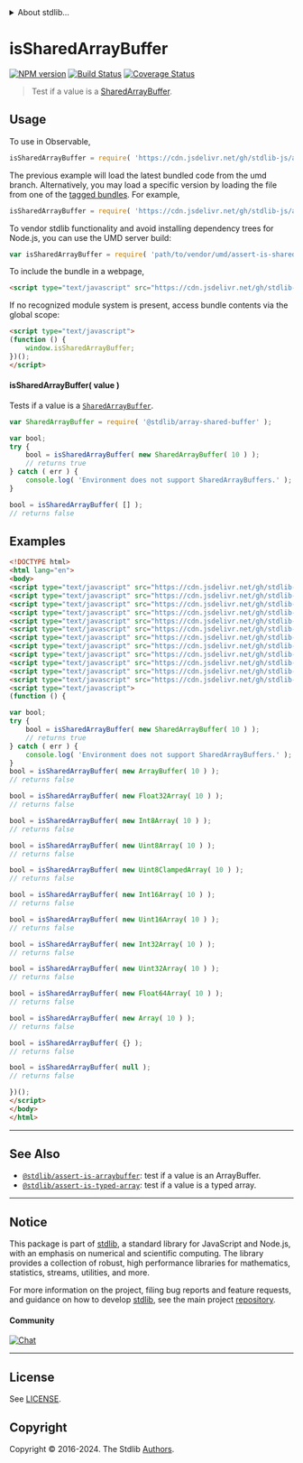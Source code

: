 <!--

@license Apache-2.0

Copyright (c) 2018 The Stdlib Authors.

Licensed under the Apache License, Version 2.0 (the "License");
you may not use this file except in compliance with the License.
You may obtain a copy of the License at

   http://www.apache.org/licenses/LICENSE-2.0

Unless required by applicable law or agreed to in writing, software
distributed under the License is distributed on an "AS IS" BASIS,
WITHOUT WARRANTIES OR CONDITIONS OF ANY KIND, either express or implied.
See the License for the specific language governing permissions and
limitations under the License.

-->


<details>
  <summary>
    About stdlib...
  </summary>
  <p>We believe in a future in which the web is a preferred environment for numerical computation. To help realize this future, we've built stdlib. stdlib is a standard library, with an emphasis on numerical and scientific computation, written in JavaScript (and C) for execution in browsers and in Node.js.</p>
  <p>The library is fully decomposable, being architected in such a way that you can swap out and mix and match APIs and functionality to cater to your exact preferences and use cases.</p>
  <p>When you use stdlib, you can be absolutely certain that you are using the most thorough, rigorous, well-written, studied, documented, tested, measured, and high-quality code out there.</p>
  <p>To join us in bringing numerical computing to the web, get started by checking us out on <a href="https://github.com/stdlib-js/stdlib">GitHub</a>, and please consider <a href="https://opencollective.com/stdlib">financially supporting stdlib</a>. We greatly appreciate your continued support!</p>
</details>

# isSharedArrayBuffer

[![NPM version][npm-image]][npm-url] [![Build Status][test-image]][test-url] [![Coverage Status][coverage-image]][coverage-url] <!-- [![dependencies][dependencies-image]][dependencies-url] -->

> Test if a value is a [SharedArrayBuffer][mdn-sharedarraybuffer].



<section class="usage">

## Usage

To use in Observable,

```javascript
isSharedArrayBuffer = require( 'https://cdn.jsdelivr.net/gh/stdlib-js/assert-is-sharedarraybuffer@umd/browser.js' )
```
The previous example will load the latest bundled code from the umd branch. Alternatively, you may load a specific version by loading the file from one of the [tagged bundles](https://github.com/stdlib-js/assert-is-sharedarraybuffer/tags). For example,

```javascript
isSharedArrayBuffer = require( 'https://cdn.jsdelivr.net/gh/stdlib-js/assert-is-sharedarraybuffer@v0.2.2-umd/browser.js' )
```

To vendor stdlib functionality and avoid installing dependency trees for Node.js, you can use the UMD server build:

```javascript
var isSharedArrayBuffer = require( 'path/to/vendor/umd/assert-is-sharedarraybuffer/index.js' )
```

To include the bundle in a webpage,

```html
<script type="text/javascript" src="https://cdn.jsdelivr.net/gh/stdlib-js/assert-is-sharedarraybuffer@umd/browser.js"></script>
```

If no recognized module system is present, access bundle contents via the global scope:

```html
<script type="text/javascript">
(function () {
    window.isSharedArrayBuffer;
})();
</script>
```

#### isSharedArrayBuffer( value )

Tests if a value is a [`SharedArrayBuffer`][mdn-sharedarraybuffer].

<!-- eslint-disable no-unused-vars -->

```javascript
var SharedArrayBuffer = require( '@stdlib/array-shared-buffer' );

var bool;
try {
    bool = isSharedArrayBuffer( new SharedArrayBuffer( 10 ) );
    // returns true
} catch ( err ) {
    console.log( 'Environment does not support SharedArrayBuffers.' );
}

bool = isSharedArrayBuffer( [] );
// returns false
```

</section>

<!-- /.usage -->

<section class="examples">

## Examples

<!-- eslint-disable no-unused-vars -->

<!-- eslint no-undef: "error" -->

```html
<!DOCTYPE html>
<html lang="en">
<body>
<script type="text/javascript" src="https://cdn.jsdelivr.net/gh/stdlib-js/array-float32@umd/browser.js"></script>
<script type="text/javascript" src="https://cdn.jsdelivr.net/gh/stdlib-js/array-float64@umd/browser.js"></script>
<script type="text/javascript" src="https://cdn.jsdelivr.net/gh/stdlib-js/array-int8@umd/browser.js"></script>
<script type="text/javascript" src="https://cdn.jsdelivr.net/gh/stdlib-js/array-int16@umd/browser.js"></script>
<script type="text/javascript" src="https://cdn.jsdelivr.net/gh/stdlib-js/array-int32@umd/browser.js"></script>
<script type="text/javascript" src="https://cdn.jsdelivr.net/gh/stdlib-js/array-uint8@umd/browser.js"></script>
<script type="text/javascript" src="https://cdn.jsdelivr.net/gh/stdlib-js/array-uint8c@umd/browser.js"></script>
<script type="text/javascript" src="https://cdn.jsdelivr.net/gh/stdlib-js/array-uint16@umd/browser.js"></script>
<script type="text/javascript" src="https://cdn.jsdelivr.net/gh/stdlib-js/array-uint32@umd/browser.js"></script>
<script type="text/javascript" src="https://cdn.jsdelivr.net/gh/stdlib-js/array-buffer@umd/browser.js"></script>
<script type="text/javascript" src="https://cdn.jsdelivr.net/gh/stdlib-js/array-shared-buffer@umd/browser.js"></script>
<script type="text/javascript" src="https://cdn.jsdelivr.net/gh/stdlib-js/assert-is-sharedarraybuffer@umd/browser.js"></script>
<script type="text/javascript">
(function () {

var bool;
try {
    bool = isSharedArrayBuffer( new SharedArrayBuffer( 10 ) );
    // returns true
} catch ( err ) {
    console.log( 'Environment does not support SharedArrayBuffers.' );
}
bool = isSharedArrayBuffer( new ArrayBuffer( 10 ) );
// returns false

bool = isSharedArrayBuffer( new Float32Array( 10 ) );
// returns false

bool = isSharedArrayBuffer( new Int8Array( 10 ) );
// returns false

bool = isSharedArrayBuffer( new Uint8Array( 10 ) );
// returns false

bool = isSharedArrayBuffer( new Uint8ClampedArray( 10 ) );
// returns false

bool = isSharedArrayBuffer( new Int16Array( 10 ) );
// returns false

bool = isSharedArrayBuffer( new Uint16Array( 10 ) );
// returns false

bool = isSharedArrayBuffer( new Int32Array( 10 ) );
// returns false

bool = isSharedArrayBuffer( new Uint32Array( 10 ) );
// returns false

bool = isSharedArrayBuffer( new Float64Array( 10 ) );
// returns false

bool = isSharedArrayBuffer( new Array( 10 ) );
// returns false

bool = isSharedArrayBuffer( {} );
// returns false

bool = isSharedArrayBuffer( null );
// returns false

})();
</script>
</body>
</html>
```

</section>

<!-- /.examples -->

<!-- Section for related `stdlib` packages. Do not manually edit this section, as it is automatically populated. -->

<section class="related">

* * *

## See Also

-   <span class="package-name">[`@stdlib/assert-is-arraybuffer`][@stdlib/assert/is-arraybuffer]</span><span class="delimiter">: </span><span class="description">test if a value is an ArrayBuffer.</span>
-   <span class="package-name">[`@stdlib/assert-is-typed-array`][@stdlib/assert/is-typed-array]</span><span class="delimiter">: </span><span class="description">test if a value is a typed array.</span>

</section>

<!-- /.related -->

<!-- Section for all links. Make sure to keep an empty line after the `section` element and another before the `/section` close. -->


<section class="main-repo" >

* * *

## Notice

This package is part of [stdlib][stdlib], a standard library for JavaScript and Node.js, with an emphasis on numerical and scientific computing. The library provides a collection of robust, high performance libraries for mathematics, statistics, streams, utilities, and more.

For more information on the project, filing bug reports and feature requests, and guidance on how to develop [stdlib][stdlib], see the main project [repository][stdlib].

#### Community

[![Chat][chat-image]][chat-url]

---

## License

See [LICENSE][stdlib-license].


## Copyright

Copyright &copy; 2016-2024. The Stdlib [Authors][stdlib-authors].

</section>

<!-- /.stdlib -->

<!-- Section for all links. Make sure to keep an empty line after the `section` element and another before the `/section` close. -->

<section class="links">

[npm-image]: http://img.shields.io/npm/v/@stdlib/assert-is-sharedarraybuffer.svg
[npm-url]: https://npmjs.org/package/@stdlib/assert-is-sharedarraybuffer

[test-image]: https://github.com/stdlib-js/assert-is-sharedarraybuffer/actions/workflows/test.yml/badge.svg?branch=v0.2.2
[test-url]: https://github.com/stdlib-js/assert-is-sharedarraybuffer/actions/workflows/test.yml?query=branch:v0.2.2

[coverage-image]: https://img.shields.io/codecov/c/github/stdlib-js/assert-is-sharedarraybuffer/main.svg
[coverage-url]: https://codecov.io/github/stdlib-js/assert-is-sharedarraybuffer?branch=main

<!--

[dependencies-image]: https://img.shields.io/david/stdlib-js/assert-is-sharedarraybuffer.svg
[dependencies-url]: https://david-dm.org/stdlib-js/assert-is-sharedarraybuffer/main

-->

[chat-image]: https://img.shields.io/gitter/room/stdlib-js/stdlib.svg
[chat-url]: https://app.gitter.im/#/room/#stdlib-js_stdlib:gitter.im

[stdlib]: https://github.com/stdlib-js/stdlib

[stdlib-authors]: https://github.com/stdlib-js/stdlib/graphs/contributors

[umd]: https://github.com/umdjs/umd
[es-module]: https://developer.mozilla.org/en-US/docs/Web/JavaScript/Guide/Modules

[deno-url]: https://github.com/stdlib-js/assert-is-sharedarraybuffer/tree/deno
[deno-readme]: https://github.com/stdlib-js/assert-is-sharedarraybuffer/blob/deno/README.md
[umd-url]: https://github.com/stdlib-js/assert-is-sharedarraybuffer/tree/umd
[umd-readme]: https://github.com/stdlib-js/assert-is-sharedarraybuffer/blob/umd/README.md
[esm-url]: https://github.com/stdlib-js/assert-is-sharedarraybuffer/tree/esm
[esm-readme]: https://github.com/stdlib-js/assert-is-sharedarraybuffer/blob/esm/README.md
[branches-url]: https://github.com/stdlib-js/assert-is-sharedarraybuffer/blob/main/branches.md

[stdlib-license]: https://raw.githubusercontent.com/stdlib-js/assert-is-sharedarraybuffer/main/LICENSE

[mdn-sharedarraybuffer]: https://developer.mozilla.org/en-US/docs/Web/JavaScript/Reference/Global_Objects/SharedArrayBuffer

<!-- <related-links> -->

[@stdlib/assert/is-arraybuffer]: https://github.com/stdlib-js/assert-is-arraybuffer/tree/umd

[@stdlib/assert/is-typed-array]: https://github.com/stdlib-js/assert-is-typed-array/tree/umd

<!-- </related-links> -->

</section>

<!-- /.links -->
